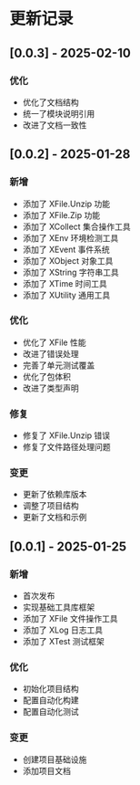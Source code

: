 # 更新记录

## [0.0.3] - 2025-02-10
### 优化
- 优化了文档结构
- 统一了模块说明引用
- 改进了文档一致性

## [0.0.2] - 2025-01-28
### 新增
- 添加了 XFile.Unzip 功能
- 添加了 XFile.Zip 功能
- 添加了 XCollect 集合操作工具
- 添加了 XEnv 环境检测工具
- 添加了 XEvent 事件系统
- 添加了 XObject 对象工具
- 添加了 XString 字符串工具
- 添加了 XTime 时间工具
- 添加了 XUtility 通用工具

### 优化
- 优化了 XFile 性能
- 改进了错误处理
- 完善了单元测试覆盖
- 优化了包体积
- 改进了类型声明

### 修复
- 修复了 XFile.Unzip 错误
- 修复了文件路径处理问题

### 变更
- 更新了依赖库版本
- 调整了项目结构
- 更新了文档和示例

## [0.0.1] - 2025-01-25
### 新增
- 首次发布
- 实现基础工具库框架
- 添加了 XFile 文件操作工具
- 添加了 XLog 日志工具
- 添加了 XTest 测试框架

### 优化
- 初始化项目结构
- 配置自动化构建
- 配置自动化测试

### 变更
- 创建项目基础设施
- 添加项目文档
